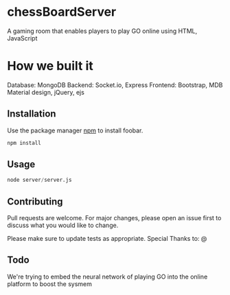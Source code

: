 # chessBoardServer

A gaming room that enables players to play GO online using HTML, JavaScript

# How we built it

Database: MongoDB
Backend: Socket.io, Express
Frontend: Bootstrap, MDB Material design, jQuery, ejs

## Installation

Use the package manager [npm](https://www.npmjs.com/) to install foobar.

```bash
npm install
```

## Usage

```python
node server/server.js

```

## Contributing
Pull requests are welcome. For major changes, please open an issue first to discuss what you would like to change.

Please make sure to update tests as appropriate.
Special Thanks to: @

## Todo

We're trying to embed the neural network of playing GO into the online platform to boost the sysmem
